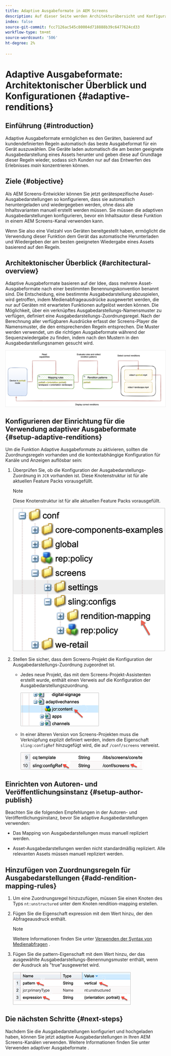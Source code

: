```yaml
---
title: Adaptive Ausgabeformate in AEM Screens
description: Auf dieser Seite werden Architekturübersicht und Konfigurationen für adaptive Ausgabedarstellungen in AEM Screens beschrieben.
index: false
source-git-commit: fcc7126ac545c80004d718888b39c6477624cd33
workflow-type: tm+mt
source-wordcount: '506'
ht-degree: 2%

---
```



# Adaptive Ausgabeformate: Architektonischer Überblick und Konfigurationen {#adaptive-renditions}

## Einführung {#introduction}

Adaptive Ausgabeformate ermöglichen es den Geräten, basierend auf kundendefinierten Regeln automatisch das beste Ausgabeformat für ein Gerät auszuwählen. Die Geräte laden automatisch die am besten geeignete Ausgabedarstellung eines Assets herunter und geben diese auf Grundlage dieser Regeln wieder, sodass sich Kunden nur auf das Entwerfen des Erlebnisses *main* konzentrieren können.

## Ziele {#objective}

Als AEM Screens-Entwickler können Sie jetzt gerätespezifische Asset-Ausgabedarstellungen so konfigurieren, dass sie automatisch heruntergeladen und wiedergegeben werden, ohne dass alle Inhaltsvarianten manuell erstellt werden müssen. Sie müssen die adaptiven Ausgabedarstellungen konfigurieren, bevor ein Inhaltsautor diese Funktion in einem AEM Screens-Kanal verwenden kann.

Wenn Sie also eine Vielzahl von Geräten bereitgestellt haben, ermöglicht die Verwendung dieser Funktion dem Gerät das automatische Herunterladen und Wiedergeben der am besten geeigneten Wiedergabe eines Assets basierend auf den Regeln.

## Architektonischer Überblick {#architectural-overview}

Adaptive Ausgabeformate basieren auf der Idee, dass mehrere Asset-Ausgabeformate nach einer bestimmten Benennungskonvention benannt sind. Die Entscheidung, eine bestimmte Ausgabedarstellung abzuspielen, wird getroffen, indem Medienabfrageausdrücke ausgewertet werden, die nur auf Geräten mit erwarteten Funktionen aufgelöst werden können. Die Möglichkeit, über ein verknüpftes Ausgabedarstellungs-Namensmuster zu verfügen, definiert eine Ausgabedarstellungs-Zuordnungsregel. Nach der Berechnung aller verfügbaren Ausdrücke erfasst der Screens-Player die Namensmuster, die den entsprechenden Regeln entsprechen. Die Muster werden verwendet, um die richtigen Ausgabeformate während der Sequenzwiedergabe zu finden, indem nach den Mustern in den Ausgabedarstellungsnamen gesucht wird.

![Bild](/help/user-guide/assets/adaptive-renditions/adaptive-renditions.png)

## Konfigurieren der Einrichtung für die Verwendung adaptiver Ausgabeformate {#setup-adaptive-renditions}

Um die Funktion Adaptive Ausgabeformate zu aktivieren, sollten die Zuordnungsregeln vorhanden und die kontextabhängige Konfiguration für Kanäle und Anzeigen auflösbar sein:

1. Überprüfen Sie, ob die Konfiguration der Ausgabedarstellungs-Zuordnung in `JCR` vorhanden ist. Diese Knotenstruktur ist für alle aktuellen Feature Packs vorausgefüllt.

   >[!NOTE]
   >Diese Knotenstruktur ist für alle aktuellen Feature Packs vorausgefüllt.

   ![Bild](/help/user-guide/assets/adaptive-renditions/mapping-rules1.png)

1. Stellen Sie sicher, dass dem Screens-Projekt die Konfiguration der Ausgabedarstellungs-Zuordnung zugeordnet ist.

   * Jedes neue Projekt, das mit dem Screens-Projekt-Assistenten erstellt wurde, enthält einen Verweis auf die Konfiguration der Ausgabedarstellungszuordnung.

      ![Bild](/help/user-guide/assets/adaptive-renditions/mapping-rules2.png)

   * In einer älteren Version von Screens-Projekten muss die Verknüpfung explizit definiert werden, indem die Eigenschaft `sling:configRef` hinzugefügt wird, die auf `/conf/screens` verweist.

      ![Bild](/help/user-guide/assets/adaptive-renditions/mapping-rules3.png)



## Einrichten von Autoren- und Veröffentlichungsinstanz {#setup-author-publish}

Beachten Sie die folgenden Empfehlungen in der Autoren- und Veröffentlichungsinstanz, bevor Sie adaptive Ausgabedarstellungen verwenden:

* Das Mapping von Ausgabedarstellungen muss manuell repliziert werden.

* Asset-Ausgabedarstellungen werden nicht standardmäßig repliziert. Alle relevanten Assets müssen manuell repliziert werden.

## Hinzufügen von Zuordnungsregeln für Ausgabedarstellungen {#add-rendition-mapping-rules}

1. Um eine Zuordnungsregel hinzuzufügen, müssen Sie einen Knoten des Typs `nt:unstructured` unter dem Knoten rendition-mapping erstellen.

1. Fügen Sie die Eigenschaft expression mit dem Wert hinzu, der den Abfrageausdruck enthält.

   >[!NOTE]
   >Weitere Informationen finden Sie unter [Verwenden der Syntax von Medienabfragen](https://developer.mozilla.org/en-US/docs/Web/CSS/Media_Queries/Using_media_queries) .

1. Fügen Sie die pattern-Eigenschaft mit dem Wert hinzu, der das ausgewählte Ausgabedarstellungs-Benennungsmuster enthält, wenn der Ausdruck als &quot;true&quot;ausgewertet wird.

   ![Bild](/help/user-guide/assets/adaptive-renditions/mapping-rules4.png)



## Die nächsten Schritte {#next-steps}

Nachdem Sie die Ausgabedarstellungen konfiguriert und hochgeladen haben, können Sie jetzt adaptive Ausgabedarstellungen in Ihren AEM Screens-Kanälen verwenden. Weitere Informationen finden Sie unter Verwenden adaptiver Ausgabeformate .
